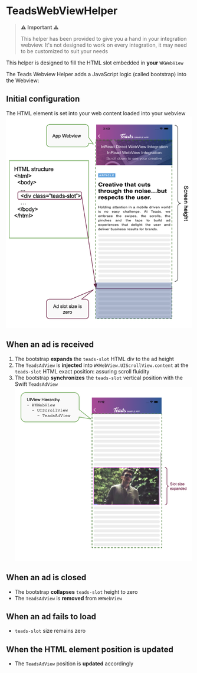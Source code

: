 #  TeadsWebViewHelper

> **⚠️ Important ⚠️** 
>
>This helper has been provided to give you a hand in your integration webview.
> It's not designed to work on every integration, it may need to be customized to suit your needs

This helper is designed to fill the HTML slot embedded in **your** `WKWebView` 

The Teads Webview Helper adds a JavaScript logic (called bootstrap) into the Webview: 

## Initial configuration
The HTML element is set into your web content loaded into your webview
![Configuration](./README_WebView_configuration.png)

## When an ad is received
1. The bootstrap **expands** the `teads-slot` HTML div to the ad height
2. The `TeadsAdView` is **injected** into `WKWebView.UIScrollView.content` at the `teads-slot` HTML exact position: assuring scroll fluidity 
3. The bootstrap **synchronizes** the `teads-slot` vertical position with the Swift `TeadsAdView`
![Hierarchy](./README_WebView_hierarchy.png)

## When an ad is closed
- The bootstrap **collapses** `teads-slot` height to zero
- The `TeadsAdView` is **removed** from `WKWebView`

## When an ad fails to load
- `teads-slot` size remains zero 

## When the HTML element position is updated
- The `TeadsAdView` position is **updated** accordingly
